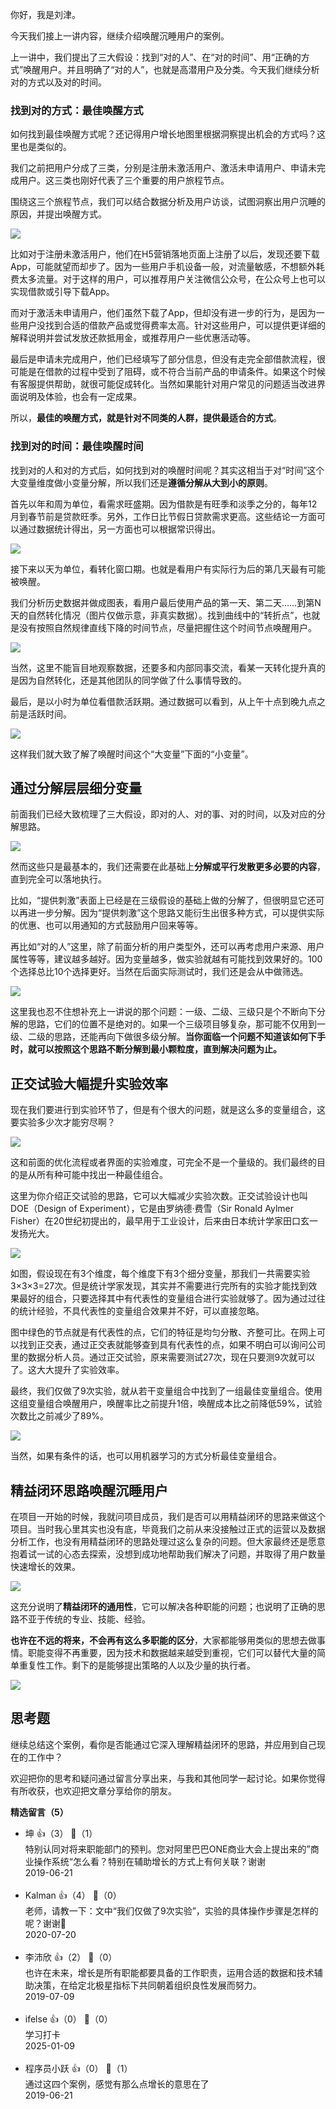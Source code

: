 你好，我是刘津。

今天我们接上一讲内容，继续介绍唤醒沉睡用户的案例。

上一讲中，我们提出了三大假设：找到“对的人”、在“对的时间”、用“正确的方式”唤醒用户。并且明确了“对的人”，也就是高潜用户及分类。今天我们继续分析对的方式以及对的时间。

### 找到对的方式：最佳唤醒方式

如何找到最佳唤醒方式呢？还记得用户增长地图里根据洞察提出机会的方式吗？这里也是类似的。

我们之前把用户分成了三类，分别是注册未激活用户、激活未申请用户、申请未完成用户。这三类也刚好代表了三个重要的用户旅程节点。

围绕这三个旅程节点，我们可以结合数据分析及用户访谈，试图洞察出用户沉睡的原因，并提出唤醒方式。

![](https://static001.geekbang.org/resource/image/11/48/115de9e6a07baedf0744155830a7ef48.png?wh=1600%2A900)

比如对于注册未激活用户，他们在H5营销落地页面上注册了以后，发现还要下载App，可能就望而却步了。因为一些用户手机设备一般，对流量敏感，不想额外耗费太多流量。对于这样的用户，可以推荐用户关注微信公众号，在公众号上也可以实现借款或引导下载App。

而对于激活未申请用户，他们虽然下载了App，但却没有进一步的行为，是因为一些用户没找到合适的借款产品或觉得费率太高。针对这些用户，可以提供更详细的解释说明并尝试发放还款抵用金，或推荐用户一些优惠活动等。

最后是申请未完成用户，他们已经填写了部分信息，但没有走完全部借款流程，很可能是在借款的过程中受到了阻碍，或不符合当前产品的申请条件。如果这个时候有客服提供帮助，就很可能促成转化。当然如果能针对用户常见的问题适当改进界面说明及体验，也会有一定成果。

所以，**最佳的唤醒方式，就是针对不同类的人群，提供最适合的方式**。

### 找到对的时间：最佳唤醒时间

找到对的人和对的方式后，如何找到对的唤醒时间呢？其实这相当于对“时间”这个大变量维度做小变量分解，所以我们还是**遵循分解从大到小的原则**。

首先以年和周为单位，看需求旺盛期。因为借款是有旺季和淡季之分的，每年12月到春节前是贷款旺季。另外，工作日比节假日贷款需求更高。这些结论一方面可以通过数据统计得出，另一方面也可以根据常识得出。

![](https://static001.geekbang.org/resource/image/5a/b2/5ad0bd3da783d9a9841162702e11f2b2.png?wh=1600%2A900)

接下来以天为单位，看转化窗口期。也就是看用户有实际行为后的第几天最有可能被唤醒。

我们分析历史数据并做成图表，看用户最后使用产品的第一天、第二天……到第N天的自然转化情况（图片仅做示意，非真实数据）。找到曲线中的“转折点”，也就是没有按照自然规律直线下降的时间节点，尽量把握住这个时间节点唤醒用户。

![](https://static001.geekbang.org/resource/image/74/40/74bd106314283133a13258c45c72c140.png?wh=1600%2A900)

当然，这里不能盲目地观察数据，还要多和内部同事交流，看某一天转化提升真的是因为自然转化，还是其他团队的同学做了什么事情导致的。

最后，是以小时为单位看借款活跃期。通过数据可以看到，从上午十点到晚九点之前是活跃时间。

![](https://static001.geekbang.org/resource/image/05/e1/05aa22edcd0f0c6b8b0af67473a82fe1.png?wh=1600%2A900)

这样我们就大致了解了唤醒时间这个“大变量”下面的“小变量”。

## 通过分解层层细分变量

前面我们已经大致梳理了三大假设，即对的人、对的事、对的时间，以及对应的分解思路。

![](https://static001.geekbang.org/resource/image/f2/dc/f2d1cbc057dfa4ba418c221f64ea31dc.png?wh=1600%2A900)

然而这些只是最基本的，我们还需要在此基础上**分解或平行发散更多必要的内容**，直到完全可以落地执行。

比如，“提供刺激”表面上已经是在三级假设的基础上做的分解了，但很明显它还可以再进一步分解。因为“提供刺激”这个思路又能衍生出很多种方式，可以提供实际的优惠、也可以用通知的方式鼓励用户回来等等。

再比如“对的人”这里，除了前面分析的用户类型外，还可以再考虑用户来源、用户属性等等，建议越多越好。因为变量越多，做实验就越有可能找到效果好的。100个选择总比10个选择更好。当然在后面实际测试时，我们还是会从中做筛选。

![](https://static001.geekbang.org/resource/image/03/2e/037307b42ff0598e0ff6b03dd4a5ee2e.png?wh=1600%2A900)

这里我也忍不住想补充上一讲说的那个问题：一级、二级、三级只是个不断向下分解的思路，它们的位置不是绝对的。如果一个三级项目够复杂，那可能不仅用到一级、二级的思路，还能再向下做很多级分解。**当你面临一个问题不知道该如何下手时，就可以按照这个思路不断分解到最小颗粒度，直到解决问题为止。**

## 正交试验大幅提升实验效率

现在我们要进行到实验环节了，但是有个很大的问题，就是这么多的变量组合，这要实验多少次才能穷尽啊？

![](https://static001.geekbang.org/resource/image/21/f4/2132a3f8be98750c2042de5ba9d9c0f4.png?wh=1600%2A900)

这和前面的优化流程或者界面的实验难度，可完全不是一个量级的。我们最终的目的是从所有种可能中找出一种最佳组合。

这里为你介绍正交试验的思路，它可以大幅减少实验次数。正交试验设计也叫DOE（Design of Experiment），它是由罗纳德·费雪（Sir Ronald Aylmer Fisher）在20世纪初提出的，最早用于工业设计，后来由日本统计学家田口玄一发扬光大。

![](https://static001.geekbang.org/resource/image/36/3c/36721f549bda123d12031026296f3b3c.png?wh=1600%2A900)

如图，假设现在有3个维度，每个维度下有3个细分变量，那我们一共需要实验3×3×3=27次。但是统计学家发现，其实并不需要进行完所有的实验才能找到效果最好的组合，只要选择其中有代表性的变量组合进行实验就够了。因为通过过往的统计经验，不具代表性的变量组合效果并不好，可以直接忽略。

图中绿色的节点就是有代表性的点，它们的特征是均匀分散、齐整可比。在网上可以找到正交表，通过正交表就能够查到具有代表性的点，如果不明白可以询问公司里的数据分析人员。通过正交试验，原来需要测试27次，现在只要测9次就可以了。这大大提升了实验效率。

最终，我们仅做了9次实验，就从若干变量组合中找到了一组最佳变量组合。使用这组变量组合唤醒用户，唤醒率比之前提升1倍，唤醒成本比之前降低59%，试验次数比之前减少了89%。

![](https://static001.geekbang.org/resource/image/fe/d0/fe19f32a5c03f8fa802362ddc0198ad0.png?wh=1600%2A900)

当然，如果有条件的话，也可以用机器学习的方式分析最佳变量组合。

## 精益闭环思路唤醒沉睡用户

在项目一开始的时候，我就问项目成员，我们是否可以用精益闭环的思路来做这个项目。当时我心里其实也没有底，毕竟我们之前从来没接触过正式的运营以及数据分析工作，也没有用精益闭环的思路处理过这么复杂的问题。但大家最终还是愿意抱着试一试的心态去探索，没想到成功地帮助我们解决了问题，并取得了用户数量快速增长的效果。

![](https://static001.geekbang.org/resource/image/c2/b6/c294c714073bf4ab493c545fbb4701b6.png?wh=1600%2A900)

这充分说明了**精益闭环的通用性**，它可以解决各种职能的问题；也说明了正确的思路不亚于传统的专业、技能、经验。

**也许在不远的将来，不会再有这么多职能的区分**，大家都能够用类似的思想去做事情。职能变得不再重要，因为技术和数据越来越受到重视，它们可以替代大量的简单重复性工作。剩下的是能够提出策略的人以及少量的执行者。

![](https://static001.geekbang.org/resource/image/19/fe/196ac377a62b7419f66ddf778687b6fe.png?wh=5000%2A3279)

## 思考题

继续总结这个案例，看你是否能通过它深入理解精益闭环的思路，并应用到自己现在的工作中？

欢迎把你的思考和疑问通过留言分享出来，与我和其他同学一起讨论。如果你觉得有所收获，也欢迎把文章分享给你的朋友。
<div><strong>精选留言（5）</strong></div><ul>
<li><span>坤</span> 👍（3） 💬（1）<div>特别认同对将来职能部门的预判。您对阿里巴巴ONE商业大会上提出来的”商业操作系统“怎么看？特别在辅助增长的方式上有何关联？谢谢</div>2019-06-21</li><br/><li><span>Kalman</span> 👍（4） 💬（0）<div>老师，请教一下：文中“我们仅做了9次实验”，实验的具体操作步骤是怎样的呢？谢谢🙏</div>2020-07-20</li><br/><li><span>李沛欣</span> 👍（2） 💬（0）<div>也许在未来，增长是所有职能都要具备的工作职责，运用合适的数据和技术辅助决策，在给定北极星指标下共同朝着组织良性发展而努力。</div>2019-07-09</li><br/><li><span>ifelse</span> 👍（0） 💬（0）<div>学习打卡</div>2025-01-09</li><br/><li><span>程序员小跃</span> 👍（0） 💬（1）<div>通过这四个案例，感觉有那么点增长的意思在了</div>2019-06-21</li><br/>
</ul>